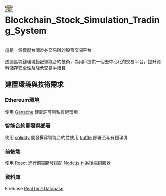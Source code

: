 # <img width="5%" src="docs/bank.png">Blockchain_Stock_Simulation_Trading_System

<br>這是一個模擬台灣證券交易所的股票交易平台</br>
<br>透過區塊鏈環境搭配智能合約技術，為用戶提供一個去中心化的交易平台，提升資料儲存安全性及降低交易手續費</br>

## 建置環境與技術需求

### Ethereum環境 
使用 [Ganache](https://trufflesuite.com/ganache/) 建置許可制私有鏈環境

### 智能合約開發與部署
使用 [solidity](https://docs.soliditylang.org/en/v0.8.19/) 開發撰寫智能合約並使用 [truffle](https://trufflesuite.com) 部署至私有鏈環境

### 前後端
使用 [React](https://react.dev) 進行前端開發搭配 [Node.js](https://nodejs.org/zh-tw/download) 作為後端伺服器

### 資料庫
Friebase [RealTime Database](https://firebase.google.com/docs/database?hl=zh-tw)

